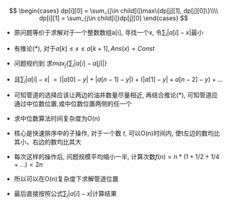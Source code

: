 $$
\begin{cases}
dp[i][0] = \sum_{j\in child[i]}max\{dp[j][1], dp[j][0]\}\\\\
dp[i][1] = \sum_{j\in child[i]}dp[j][0]
\end{cases}
$$



- 原问题等价于求解对于一个整数数组a[i], 寻找一个x, 令$\sum_i |a[i] - x|$最小

- 有推论(*), 对于$a[k] \leq x \leq a[k + 1], Ans(x) = Const$

- 问题规约到 求$max_j\{\sum_i |a[i] - a[j]|\}$

- 且$\sum_i |a[i] - x|\ = (|a[0] - y| + |a[n - 1] - y|) + (|a[1] - y| + a[n - 2] - y) + ...$

- 可知管道的选择应该让两边的油井数量尽量相近, 再结合推论(*), 可知管道应通过中位数位置,或中位数位置两侧的任一个

- 求中位数算法时间复杂度为O(n)

- 核心是快速排序中的子操作, 对于一个数 $t$, 可以O(n)时间内, 使t左边的数均比其小，右边的数均比其大

- 每次这样的操作后, 问题规模平均缩小一半, 计算次数$f(n) = n * (1 + 1 / 2 + 1 / 4 + ...) < 2n$

- 所以可以在O(n)复杂度下求解管道位置

- 最后直接按照公式$\sum_i |a[i] - x|$计算结果

